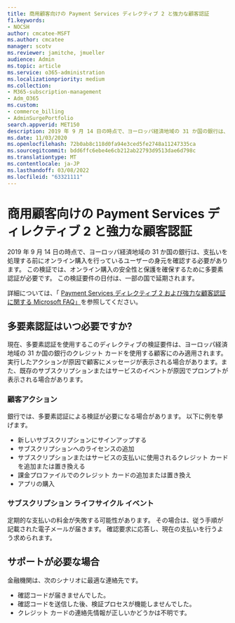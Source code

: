 ```yaml
---
title: 商用顧客向けの Payment Services ディレクティブ 2 と強力な顧客認証
f1.keywords:
- NOCSH
author: cmcatee-MSFT
ms.author: cmcatee
manager: scotv
ms.reviewer: jamitche, jmueller
audience: Admin
ms.topic: article
ms.service: o365-administration
ms.localizationpriority: medium
ms.collection:
- M365-subscription-management
- Adm_O365
ms.custom:
- commerce_billing
- AdminSurgePortfolio
search.appverid: MET150
description: 2019 年 9 月 14 日の時点で、ヨーロッパ経済地域の 31 か国の銀行は、支払いを処理する前にオンライン購入を行っているユーザーの身元を確認する必要があります。
ms.date: 11/03/2020
ms.openlocfilehash: 72b0ab8c118d0fa94e3ced5fe2748a11247335ca
ms.sourcegitcommit: bdd6ffc6ebe4e6cb212ab22793d9513dae6d798c
ms.translationtype: MT
ms.contentlocale: ja-JP
ms.lasthandoff: 03/08/2022
ms.locfileid: "63321111"
---
```

# <a name="payment-services-directive-2-and-strong-customer-authentication-for-commercial-customers"></a>商用顧客向けの Payment Services ディレクティブ 2 と強力な顧客認証

2019 年 9 月 14 日の時点で、ヨーロッパ経済地域の 31 か国の銀行は、支払いを処理する前にオンライン購入を行っているユーザーの身元を確認する必要があります。 この検証では、オンライン購入の安全性と保護を確保するために多要素認証が必要です。 この検証要件の日付は、一部の国で延期されます。

詳細については、「 [Payment Services ディレクティブ 2 および強力な顧客認証に関する Microsoft FAQ」](https://support.microsoft.com/help/4517854/microsoft-account-open-banking-customer-authentication)を参照してください。

## <a name="when-is-multi-factor-authentication-required"></a>多要素認証はいつ必要ですか?

現在、多要素認証を使用するこのディレクティブの検証要件は、ヨーロッパ経済地域の 31 か国の銀行のクレジット カードを使用する顧客にのみ適用されます。 実行したアクションが原因で顧客にメッセージが表示される場合があります。また、既存のサブスクリプションまたはサービスのイベントが原因でプロンプトが表示される場合があります。

### <a name="customer-actions"></a>顧客アクション

銀行では、多要素認証による検証が必要になる場合があります。 以下に例を挙げます。

- 新しいサブスクリプションにサインアップする
- サブスクリプションへのライセンスの追加
- サブスクリプションまたはサービスの支払いに使用されるクレジット カードを追加または置き換える
- 課金プロファイルでのクレジット カードの追加または置き換え
- アプリの購入

### <a name="subscription-lifecycle-events"></a>サブスクリプション ライフサイクル イベント

定期的な支払いの料金が失敗する可能性があります。 その場合は、従う手順が記載された電子メールが届きます。 確認要求に応答し、現在の支払いを行うよう求められます。

## <a name="need-more-help"></a>サポートが必要な場合

金融機関は、次のシナリオに最適な連絡先です。

- 確認コードが届きませんでした。  
- 確認コードを送信した後、検証プロセスが機能しませんでした。
- クレジット カードの連絡先情報が正しいかどうかは不明です。
